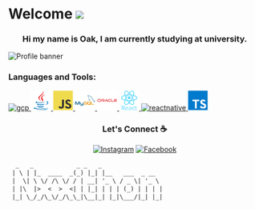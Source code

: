# Welcome <img src="https://media.giphy.com/media/mGcNjsfWAjY5AEZNw6/giphy.gif" width="50">
<h3 align="center">Hi my name is Oak, I am currently studying at university. </h3> 

![Profile banner](https://i.imgur.com/VNP2tTx.gif)



<h3 align="left">Languages and Tools:</h3>
<p align="left"> <a href="https://cloud.google.com" target="_blank" rel="noreferrer"> <img src="https://www.vectorlogo.zone/logos/google_cloud/google_cloud-icon.svg" alt="gcp" width="40" height="40"/> </a> <a href="https://www.java.com" target="_blank" rel="noreferrer"> <img src="https://raw.githubusercontent.com/devicons/devicon/master/icons/java/java-original.svg" alt="java" width="40" height="40"/> </a> <a href="https://developer.mozilla.org/en-US/docs/Web/JavaScript" target="_blank" rel="noreferrer"> <img src="https://raw.githubusercontent.com/devicons/devicon/master/icons/javascript/javascript-original.svg" alt="javascript" width="40" height="40"/> </a> <a href="https://www.mysql.com/" target="_blank" rel="noreferrer"> <img src="https://raw.githubusercontent.com/devicons/devicon/master/icons/mysql/mysql-original-wordmark.svg" alt="mysql" width="40" height="40"/> </a> <a href="https://www.oracle.com/" target="_blank" rel="noreferrer"> <img src="https://raw.githubusercontent.com/devicons/devicon/master/icons/oracle/oracle-original.svg" alt="oracle" width="40" height="40"/> </a> <a href="https://reactjs.org/" target="_blank" rel="noreferrer"> <img src="https://raw.githubusercontent.com/devicons/devicon/master/icons/react/react-original-wordmark.svg" alt="react" width="40" height="40"/> </a> <a href="https://reactnative.dev/" target="_blank" rel="noreferrer"> <img src="https://reactnative.dev/img/header_logo.svg" alt="reactnative" width="40" height="40"/> </a> <a href="https://www.typescriptlang.org/" target="_blank" rel="noreferrer"> <img src="https://raw.githubusercontent.com/devicons/devicon/master/icons/typescript/typescript-original.svg" alt="typescript" width="40" height="40"/> </a> </p>


<h3 align="center">Let's Connect ☕</h3>
<p align="center"> 
<!--   <a href="https://www.linkedin.com/in/alessio-casolaro-48821220a/" target="_blank"><img src="https://img.shields.io/badge/-LinkedIn-%230077B5?style=for-the-badge&logo=linkedin&logoColor=white"  alt="LinkedIn"></a> -->
<!--   <a href="https://www.alessiocasolaro.it" target="_blank"><img src="https://img.shields.io/badge/website-000000?style=for-the-badge&logo=About.me&logoColor=white"  alt="My Website"></a> -->
  <a href="https://www.instagram.com/_nx.oak" target="_blank"><img src="https://img.shields.io/badge/-Instagram-%23E4405F?style=for-the-badge&logo=instagram&logoColor=white" alt="Instagram"></a>
  <a href="https://www.facebook.com/netithonoak" target="_blank"><img src="https://img.shields.io/badge/-Facebook-%231877F2?style=for-the-badge&logo=gmail&logoColor=white" alt="Facebook"></a>

</a>

</a>

</p>

```
  _   _            _ _   _                 
 | \ | |_  ____  _(_) |_| |__   ___  _ __  
 |  \| \ \/ /\ \/ / | __| '_ \ / _ \| '_ \ 
 | |\  |>  <  >  <| | |_| | | | (_) | | | |
 |_| \_/_/\_\/_/\_\_|\__|_| |_|\___/|_| |_|
                                           
```
